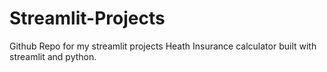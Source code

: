 # Streamlit-Projects
Github Repo for my streamlit projects
Heath Insurance calculator built with streamlit and python.


